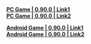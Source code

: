 **[PC Game | 0.90.0 | Link1](https://autopatchcn.bhsr.com/client/cn/20230202112711_Gqh20JqTKF8yCY7c/StarRail_0.90.0.zip)**  
**[PC Game | 0.90.0 | Link2](https://bhrpg-prod.oss-accelerate.aliyuncs.com/client/cn/20230202112711_Gqh20JqTKF8yCY7c/StarRail_0.90.0.zip)**    

**[Android Game | 0.90.0 | Link1](https://autopatchcn.bhsr.com/client/cn/20230202112711_Gqh20JqTKF8yCY7c/StarRail_0.90.0.apk)**    
**[Android Game | 0.90.0 | Link2](https://bhrpg-prod.oss-accelerate.aliyuncs.com/client/cn/20230202112711_Gqh20JqTKF8yCY7c/StarRail_0.90.0.apk)** 